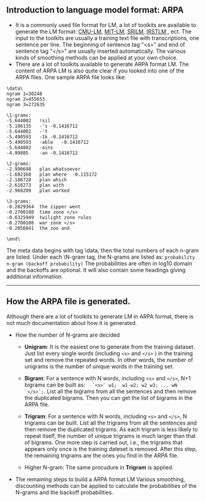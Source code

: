 ## Introduction to language model format:  ARPA
 * It is a commonly used file format for LM, a lot of toolkits are available to generate the LM format: <a href='http://www.speech.cs.cmu.edu/SLM/toolkit.html'> CMU-LM</a>, <a href='http://projects.csail.mit.edu/cgi-bin/wiki/view/SLS/MITLMTutorial'> MIT-LM</a>, <a href='http://www.speech.sri.com/projects/srilm/'> SRILM</a>, <a href='https://hlt.fbk.eu/technologies/irstlm-irst-language-modelling-toolkit'> IRSTLM </a>, ect. The input to the toolkits are usually a training text file with transcriptions, one sentence per line. The beginning of sentence tag "\<s>" and end of sentence tag "\</s>" are usually inserted automatically. The various kinds of smoothing methods can be applied at your own choice. 
 * There are a lot of toolkits available to generate ARPA format LM. The content of ARPA LM is also quite clear if you looked into one of the ARPA files. One sample ARPA file looks like:

```
\data\
ngram 1=30248
ngram 2=455653
ngram 3=272635

\1-grams:
-5.644002	!sil
-5.106135	-'s	-0.1416712
-5.644002	-'t
-5.490593	-1k	-0.1416712
-5.490593	-able	-0.1416712
-5.644002	-ains
-4.99885	-an	-0.1416712

\2-grams:
-2.990698	plan whatsoever
-1.682168	plan where	-0.115172
-2.186728	plan which
-2.618273	plan with
-2.968209	plan worked

\3-grams:
-0.2829364	the zipper went
-0.2700108	time zone </s>
-0.6325949	twilight zone rules
-0.2700108	war zone </s>
-0.2056841	the zoo and

\end\
```

The meta data begins with tag \data\, then the total numbers of each n-gram are listed. Under each \N-gram tag, the N-grams are listed as:
`probability n-gram (backoff probability)`
The probabilities are often in log10 domain and the backoffs are optional. It will also contain some headings giving additional information.
 
 ---
 
## How the ARPA file is generated. 
Although there are a lot of toolkits to generate LM in ARPA format, there is not much documentation about how it is generated.
 * How the number of N-grams are decided
   - **Unigram**: It is the easiest one to generate from the training dataset. Just list every single words (including `<s>` and `</s>` ) in the training set and remove the repeated words. In other words, the number of unigrams is the number of unique words in the training set. 
   
   - **Bigram**: For a sentence with N words, including `<s>` and `</s>`, N+1 bigrams can be built as:
``   `<s>` w1;  w1 w2; w2 w3; ... wN `</s>`; ``. 
List all the bigrams from all the sentences and then remove the duplicated bigrams. Then you can get the list of bigrams in the ARPA file.
   - **Trigram**: For a sentence with N words, including `<s>` and `</s>`, N trigrams can be built. List all the trigrams from all the sentences and then remove the duplicated trigrams. As each trigram is less likely to repeat itself, the number of unique trigrams is much larger than that of bigrams. One more step is carried out, i.e., the trigrams that appears only once is the training dateset is removed. After this step, the remaining trigrams are the ones you find in the ARPA file. 
   - Higher N-gram: The same procudure in **Trigram** is applied.

 * The remaining steps to build a ARPA format LM
Various smoothing, discounting methods can be applied to calculate the probabilities of the N-grams and the backoff probabilities. 
